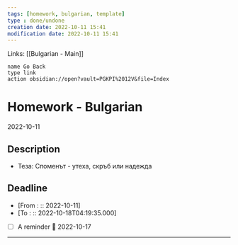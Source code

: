 ```yaml
---
tags: [homework, bulgarian, template]
type : done/undone
creation date: 2022-10-11 15:41
modification date: 2022-10-11 15:41
---
```

Links: [[Bulgarian - Main]]
```button
name Go Back
type link
action obsidian://open?vault=PGKPI%2012V&file=Index
```
# Homework - Bulgarian
2022-10-11
## Description
-  Теза: Споменът - утеха, скръб или надежда
## Deadline
-  [From : :: 2022-10-11]
-  [To : :: 2022-10-18T04:19:35.000]
- [ ] A reminder 📅 2022-10-17
---